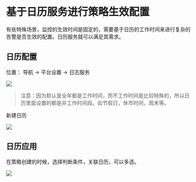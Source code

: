 # 基于日历服务进行策略生效配置


有些特殊场景，监控的生效时间是固定的，需要基于日历的工作时间来进行复杂的告警是否生效的配置。日历服务就可以满足其需求。

## 日历配置

位置： 导航 -> 平台设置 -> 日志服务

![](media/16621093731196.jpg)


> 注意：因为默认是全年都是工作时间，而不工作时间是比较特殊的，所以日历里面设置的都是非工作时间段。如节假日，休市时间，周末等。


新建日历

![](media/16621092415948.jpg)

## 日历应用

在策略创建的时候，选择判断条件，关联日历，可以多选。

![](media/16621094159026.jpg)



